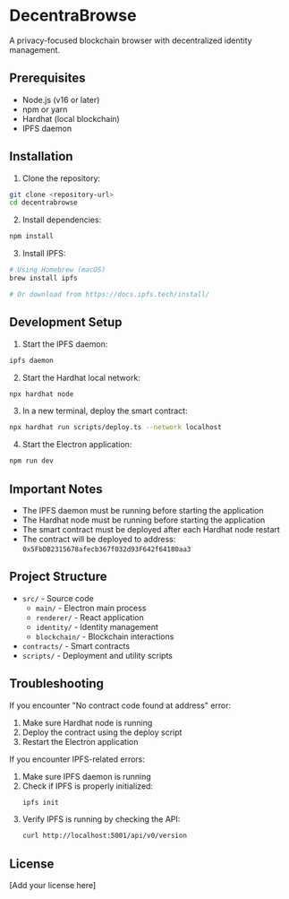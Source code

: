 # DecentraBrowse

A privacy-focused blockchain browser with decentralized identity management.

## Prerequisites

- Node.js (v16 or later)
- npm or yarn
- Hardhat (local blockchain)
- IPFS daemon

## Installation

1. Clone the repository:
```bash
git clone <repository-url>
cd decentrabrowse
```

2. Install dependencies:
```bash
npm install
```

3. Install IPFS:
```bash
# Using Homebrew (macOS)
brew install ipfs

# Or download from https://docs.ipfs.tech/install/
```

## Development Setup

1. Start the IPFS daemon:
```bash
ipfs daemon
```

2. Start the Hardhat local network:
```bash
npx hardhat node
```

3. In a new terminal, deploy the smart contract:
```bash
npx hardhat run scripts/deploy.ts --network localhost
```

4. Start the Electron application:
```bash
npm run dev
```

## Important Notes

- The IPFS daemon must be running before starting the application
- The Hardhat node must be running before starting the application
- The smart contract must be deployed after each Hardhat node restart
- The contract will be deployed to address: `0x5FbDB2315678afecb367f032d93F642f64180aa3`

## Project Structure

- `src/` - Source code
  - `main/` - Electron main process
  - `renderer/` - React application
  - `identity/` - Identity management
  - `blockchain/` - Blockchain interactions
- `contracts/` - Smart contracts
- `scripts/` - Deployment and utility scripts

## Troubleshooting

If you encounter "No contract code found at address" error:
1. Make sure Hardhat node is running
2. Deploy the contract using the deploy script
3. Restart the Electron application

If you encounter IPFS-related errors:
1. Make sure IPFS daemon is running
2. Check if IPFS is properly initialized:
   ```bash
   ipfs init
   ```
3. Verify IPFS is running by checking the API:
   ```bash
   curl http://localhost:5001/api/v0/version
   ```

## License

[Add your license here] 